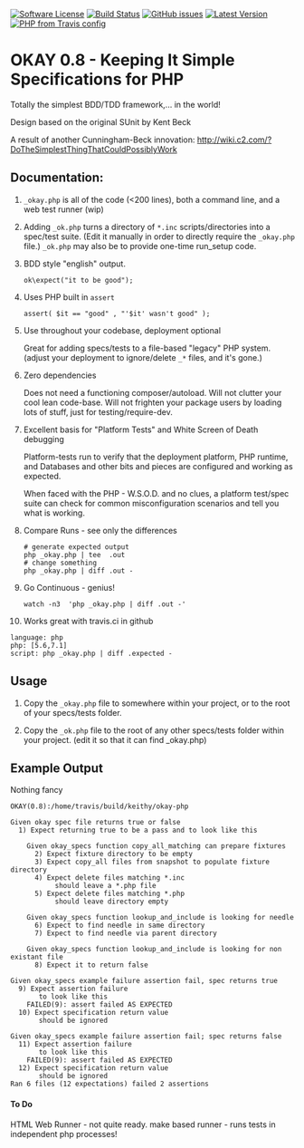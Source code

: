 [![Software License](https://img.shields.io/badge/license-MIT-brightgreen.svg?style=flat-square)](LICENSE.md)
[![Build Status](https://travis-ci.org/keithy/okay-php.svg?branch=master)](https://travis-ci.org/keithy/okay-php)
[![GitHub issues](https://img.shields.io/github/issues/keithy/okay-php.svg)](https://github.com/keithy/okay-php/issues)
[![Latest Version](https://img.shields.io/github/release/keithy/okay-php.svg)](https://github.com/keithy/okay-php/releases)
[![PHP from Travis config](https://img.shields.io/travis/php-v/keithy/okay-php.svg?style=flat-square)](https://travis-ci.org/keithy/okay-php)

# OKAY 0.8 -  Keeping It Simple Specifications for PHP
 
Totally the simplest BDD/TDD framework,... in the world!
 
Design based on the original SUnit by Kent Beck
  
A result of another Cunningham-Beck innovation:
http://wiki.c2.com/?DoTheSimplestThingThatCouldPossiblyWork
  
## Documentation:
   
1. `_okay.php` is all of the code (<200 lines), both a command line, and a web test runner (wip)

2. Adding `_ok.php` turns a directory of `*.inc` scripts/directories into a spec/test suite.
   (Edit it manually in order to directly require the `_okay.php` file.) `_ok.php` may also be to
   provide one-time run_setup code.

3. BDD style "english" output.
    ```
    ok\expect("it to be good");
    ``` 
4. Uses PHP built in `assert`
    ```
    assert( $it == "good" , "'$it' wasn't good" );
    ```

5. Use throughout your codebase, deployment optional

   Great for adding specs/tests to a file-based "legacy" PHP system.
   (adjust your deployment to ignore/delete `_*` files, and it's gone.)
  
6. Zero dependencies

    Does not need a functioning composer/autoload. Will not clutter your cool lean code-base.
    Will not frighten your package users by loading lots of stuff, just for testing/require-dev.

7. Excellent basis for "Platform Tests" and White Screen of Death debugging

    Platform-tests run to verify that the deployment platform, PHP runtime, and Databases and
    other bits and pieces are configured and working as expected.
 
    When faced with the PHP - W.S.O.D. and no clues, a platform test/spec suite can check for common
    misconfiguration scenarios and tell you what is working. 
 
8. Compare Runs - see only the differences

    ```
    # generate expected output
    php _okay.php | tee  .out
    # change something
    php _okay.php | diff .out -
    ```

9. Go Continuous - genius!

    ```
    watch -n3  'php _okay.php | diff .out -' 
    ```
10. Works great with travis.ci in github
 ```
 language: php
 php: [5.6,7.1]
 script: php _okay.php | diff .expected -
 ```
## Usage

1. Copy the `_okay.php` file to somewhere within your project, or to the root of your specs/tests folder.

2. Copy the `_ok.php` file to the root of any other specs/tests folder within your project.
   (edit it so that it can find _okay.php)

## Example Output
Nothing fancy

```
OKAY(0.8):/home/travis/build/keithy/okay-php

Given okay spec file returns true or false
  1) Expect returning true to be a pass and to look like this

    Given okay_specs function copy_all_matching can prepare fixtures
      2) Expect fixture directory to be empty
      3) Expect copy_all files from snapshot to populate fixture directory
      4) Expect delete files matching *.inc
           should leave a *.php file 
      5) Expect delete files matching *.php
           should leave directory empty

    Given okay_specs function lookup_and_include is looking for needle
      6) Expect to find needle in same directory
      7) Expect to find needle via parent directory

    Given okay_specs function lookup_and_include is looking for non existant file
      8) Expect it to return false

Given okay_specs example failure assertion fail, spec returns true
  9) Expect assertion failure
       to look like this
    FAILED(9): assert failed AS EXPECTED
  10) Expect specification return value
       should be ignored

Given okay_specs example failure assertion fail; spec returns false
  11) Expect assertion failure
       to look like this
    FAILED(9): assert failed AS EXPECTED
  12) Expect specification return value
       should be ignored
Ran 6 files (12 expectations) failed 2 assertions
```

#### To Do

HTML Web Runner - not quite ready.
make based runner - runs tests in independent php processes!

